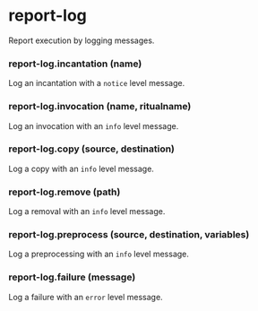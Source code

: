 # report-log

Report execution by logging messages.

### report-log.incantation (name)

Log an incantation with a `notice` level message.

### report-log.invocation (name, ritualname)

Log an invocation with an `info` level message.

### report-log.copy (source, destination)

Log a copy with an `info` level message.

### report-log.remove (path)

Log a removal with an `info` level message.

### report-log.preprocess (source, destination, variables)

Log a preprocessing with an `info` level message.

### report-log.failure (message)

Log a failure with an `error` level message.

